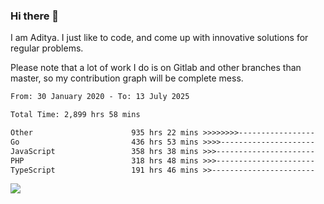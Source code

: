 ### Hi there 👋

I am Aditya. I just like to code, and come up with innovative solutions for regular problems.

Please note that a lot of work I do is on Gitlab and other branches than master, so my contribution graph will be complete mess.

<!--START_SECTION:waka-->

```txt
From: 30 January 2020 - To: 13 July 2025

Total Time: 2,899 hrs 58 mins

Other                      935 hrs 22 mins >>>>>>>>-----------------   32.25 %
Go                         436 hrs 53 mins >>>>---------------------   15.07 %
JavaScript                 358 hrs 38 mins >>>----------------------   12.37 %
PHP                        318 hrs 48 mins >>>----------------------   10.99 %
TypeScript                 191 hrs 46 mins >>-----------------------   06.61 %
```

<!--END_SECTION:waka-->

![](https://komarev.com/ghpvc/?username=BrainBuzzer)

